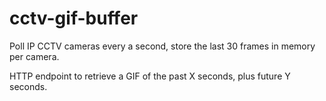 # cctv-gif-buffer

Poll IP CCTV cameras every a second, store the last 30 frames in memory per camera.

HTTP endpoint to retrieve a GIF of the past X seconds, plus future Y seconds.
